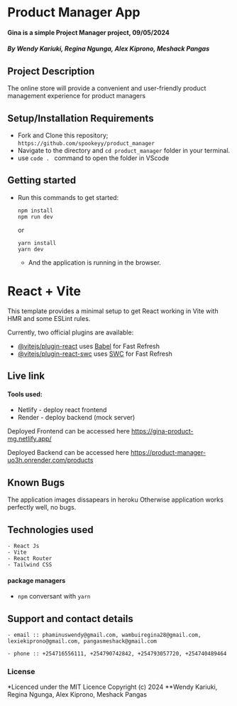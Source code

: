 # Product Manager App
#### Gina is a simple Project Manager project, 09/05/2024
#### *By Wendy Kariuki, Regina Ngunga, Alex Kiprono, Meshack Pangas*
## Project Description
The online store will provide a convenient and user-friendly product management experience for product managers
## Setup/Installation Requirements
- Fork and Clone this repository; `https://github.com/spookeyy/product_manager`
- Navigate to the directory and `cd product_manager` folder in your terminal.
- use `code . ` command to open the folder in VScode

## Getting started
- Run this commands to get started:
  ```
  npm install
  npm run dev
  ```
  or
  ```
  yarn install
  yarn dev
  ```
  - And the application is running in the browser.
# React + Vite
This template provides a minimal setup to get React working in Vite with HMR and some ESLint rules.

Currently, two official plugins are available:

- [@vitejs/plugin-react](https://github.com/vitejs/vite-plugin-react/blob/main/packages/plugin-react/README.md) uses [Babel](https://babeljs.io/) for Fast Refresh
- [@vitejs/plugin-react-swc](https://github.com/vitejs/vite-plugin-react-swc) uses [SWC](https://swc.rs/) for Fast Refresh


## Live link
#### Tools used: 
- Netlify - deploy react frontend
- Render - deploy backend (mock server)
  
Deployed Frontend can be accessed here https://gina-product-mg.netlify.app/

Deployed Backend can be accessed here https://product-manager-uo3h.onrender.com/products 


## Known Bugs
  The application images dissapears in heroku
  Otherwise application works perfectly well, no bugs.

## Technologies used
    - React Js
    - Vite
    - React Router
    - Tailwind CSS
#### package managers
- ```npm``` conversant with ```yarn```
    

## Support and contact details
    - email :: phaminuswendy@gmail.com, wambuiregina28@gmail.com, lexiekiprono@gmail.com, pangasmeshack@gmail.com
    
    - phone :: +254716556111, +254790742842, +254793057720, +254740489464

### License
*Licenced under the MIT Licence
Copyright (c) 2024 **Wendy Kariuki, Regina Ngunga, Alex Kiprono, Meshack Pangas
